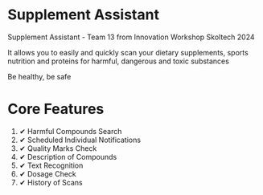 # Supplement Assistant
Supplement Assistant - Team 13 from Innovation Workshop Skoltech 2024

It allows you to easily and quickly scan your dietary supplements, sports nutrition and proteins for harmful, dangerous and toxic substances

Be healthy, be safe

# Core Features

<ol>
  <li><span>&#10004;</span> Harmful Compounds Search</li>
  <li><span>&#10004;</span> Scheduled Individual Notifications</li>
  <li><span>&#10004;</span> Quality Marks Check</li>
  <li><span>&#10004;</span> Description of Compounds</li>
  <li><span>&#10004;</span> Text Recognition</li>
  <li><span>&#10004;</span> Dosage Check</li>
  <li><span>&#10004;</span> History of Scans</li>
</ol>
 
